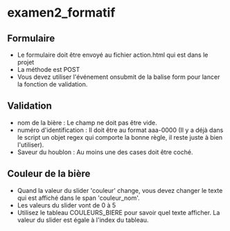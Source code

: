 # examen2_formatif

## Formulaire
- Le formulaire doit être envoyé au fichier action.html qui est dans le projet
- La méthode est POST
- Vous devez utiliser l'événement onsubmit de la balise form pour lancer la fonction de validation.

## Validation
- nom de la bière : Le champ ne doit pas être vide.
- numéro d'identification : Il doit être au format aaa-0000 (Il y a déjà dans le script un objet regex qui comporte la bonne règle, il reste juste à bien l'utiliser).
- Saveur du houblon : Au moins une des cases doit être coché.

## Couleur de la bière
- Quand la valeur du slider 'couleur' change, vous devez changer le texte qui est affiché dans le span 'couleur_nom'. 
- Les valeurs du slider vont de 0 à 5
- Utilisez le tableau COULEURS_BIERE pour savoir quel texte afficher. La valeur du slider est égale à l'index du tableau.


